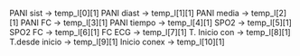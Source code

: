 PANI sist       -> temp_l[0][1]
PANI diast      -> temp_l[1][1]
PANI media      -> temp_l[2][1]
PANI FC         -> temp_l[3][1]
PANI tiempo     -> temp_l[4][1]
SPO2            -> temp_l[5][1]
SPO2 FC         -> temp_l[6][1]
FC ECG          -> temp_l[7][1]
T. Inicio con   -> temp_l[8][1]
T.desde inicio  -> temp_l[9][1]
Inicio conex    -> temp_l[10][1]
